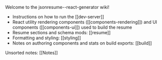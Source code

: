Welcome to the jsonresume--react-generator wiki!

- Instructions on how to run the [[dev-server]]
- React utility rendering components ([[components-rendering]]) and UI components ([[components-ui]]) used to build the resume
- Resume sections and schema mods: [[resume]]
- Formatting and styling: [[styling]]
- Notes on authoring components and stats on build exports: [[build]]

Unsorted notes: [[Notes]]
